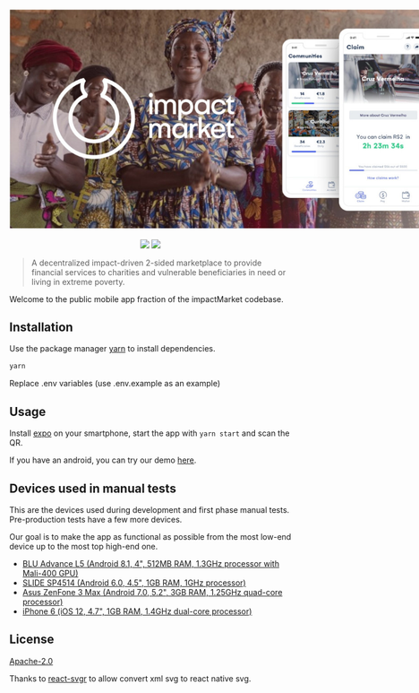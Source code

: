<div align="center">
    <img src="feature.jpeg" style="max-width: 800px"><br/><br/>
    <a href="https://expo.io/@impactmarket/"><img src="https://img.shields.io/badge/Runs%20with%20Expo-4630EB.svg?style=flat-square&logo=EXPO&labelColor=f3f3f3&logoColor=000"/></a>
    <a href="https://github.com/impactMarket/mobile-app/workflows"><img src="https://github.com/impactMarket/mobile-app/workflows/CodeQL/badge.svg"/></a>
</div>

> A decentralized impact-driven 2-sided marketplace to provide financial services to charities and vulnerable beneficiaries in need or living in extreme poverty.

Welcome to the public mobile app fraction of the impactMarket codebase.

## Installation

Use the package manager [yarn](https://yarnpkg.com/) to install dependencies.

```bash
yarn
```

Replace .env variables (use .env.example as an example)

## Usage

Install [expo](https://expo.io/) on your smartphone, start the app with `yarn start` and scan the QR.

If you have an android, you can try our demo [here](https://expo.io/@impactmarket/).

## Devices used in manual tests

This are the devices used during development and first phase manual tests. Pre-production tests have a few more devices.

Our goal is to make the app as functional as possible from the most low-end device up to the most top high-end one.

* [BLU Advance L5 (Android 8.1, 4", 512MB RAM, 1.3GHz processor with Mali-400 GPU)](https://www.amazon.com/Advance-A390L-Unlocked-Phone-Camera/dp/B07Z6Q9NCZ/)
* [SLIDE SP4514 (Android 6.0, 4.5", 1GB RAM, 1GHz processor)](https://www.amazon.com/dp/B06ZZ4KZF9?psc=1&ref=ppx_yo2_dt_b_product_details)
* [Asus ZenFone 3 Max (Android 7.0, 5.2", 3GB RAM, 1.25GHz quad-core processor)](https://www.gsmarena.com/asus_zenfone_3_max_zc520tl-8207.php)
* [iPhone 6 (iOS 12, 4.7", 1GB RAM, 1.4GHz dual-core processor)](https://www.gsmarena.com/apple_iphone_6-6378.php)

## License
[Apache-2.0](LICENSE)

Thanks to [react-svgr](https://react-svgr.com/playground/?native=true&typescript=true) to allow convert xml svg to react native svg.
